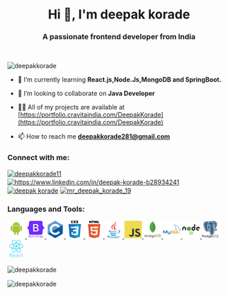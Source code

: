 <h1 align="center">Hi 👋, I'm deepak korade</h1>
<h3 align="center">A passionate frontend developer from India</h3>
<img src=""C:\Users\Deepak\OneDrive\Pictures\IMG_20211110_205355.jpg"">

<p align="left"> <img src="https://komarev.com/ghpvc/?username=deepakkorade&label=Profile%20views&color=0e75b6&style=flat" alt="deepakkorade" /> </p>

- 🌱 I’m currently learning **React.js,Node.Js,MongoDB and SpringBoot.**

- 👯 I’m looking to collaborate on **Java Developer**

- 👨‍💻 All of my projects are available at [https://portfolio.cravitaindia.com/DeepakKorade](https://portfolio.cravitaindia.com/DeepakKorade)

- 📫 How to reach me **deepakkorade281@gmail.com**

<h3 align="left">Connect with me:</h3>
<p align="left">
<a href="https://twitter.com/deepakkorade11" target="blank"><img align="center" src="https://raw.githubusercontent.com/rahuldkjain/github-profile-readme-generator/master/src/images/icons/Social/twitter.svg" alt="deepakkorade11" height="30" width="40" /></a>
<a href="https://linkedin.com/in/https://www.linkedin.com/in/deepak-korade-b28934241" target="blank"><img align="center" src="https://raw.githubusercontent.com/rahuldkjain/github-profile-readme-generator/master/src/images/icons/Social/linked-in-alt.svg" alt="https://www.linkedin.com/in/deepak-korade-b28934241" height="30" width="40" /></a>
<a href="https://fb.com/deepak korade" target="blank"><img align="center" src="https://raw.githubusercontent.com/rahuldkjain/github-profile-readme-generator/master/src/images/icons/Social/facebook.svg" alt="deepak korade" height="30" width="40" /></a>
<a href="https://instagram.com/mr_deepak_korade_19" target="blank"><img align="center" src="https://raw.githubusercontent.com/rahuldkjain/github-profile-readme-generator/master/src/images/icons/Social/instagram.svg" alt="mr_deepak_korade_19" height="30" width="40" /></a>
</p>

<h3 align="left">Languages and Tools:</h3>
<p align="left"> <a href="https://developer.android.com" target="_blank" rel="noreferrer"> <img src="https://raw.githubusercontent.com/devicons/devicon/master/icons/android/android-original-wordmark.svg" alt="android" width="40" height="40"/> </a> <a href="https://getbootstrap.com" target="_blank" rel="noreferrer"> <img src="https://raw.githubusercontent.com/devicons/devicon/master/icons/bootstrap/bootstrap-plain-wordmark.svg" alt="bootstrap" width="40" height="40"/> </a> <a href="https://www.cprogramming.com/" target="_blank" rel="noreferrer"> <img src="https://raw.githubusercontent.com/devicons/devicon/master/icons/c/c-original.svg" alt="c" width="40" height="40"/> </a> <a href="https://www.w3schools.com/css/" target="_blank" rel="noreferrer"> <img src="https://raw.githubusercontent.com/devicons/devicon/master/icons/css3/css3-original-wordmark.svg" alt="css3" width="40" height="40"/> </a> <a href="https://www.w3.org/html/" target="_blank" rel="noreferrer"> <img src="https://raw.githubusercontent.com/devicons/devicon/master/icons/html5/html5-original-wordmark.svg" alt="html5" width="40" height="40"/> </a> <a href="https://www.java.com" target="_blank" rel="noreferrer"> <img src="https://raw.githubusercontent.com/devicons/devicon/master/icons/java/java-original.svg" alt="java" width="40" height="40"/> </a> <a href="https://developer.mozilla.org/en-US/docs/Web/JavaScript" target="_blank" rel="noreferrer"> <img src="https://raw.githubusercontent.com/devicons/devicon/master/icons/javascript/javascript-original.svg" alt="javascript" width="40" height="40"/> </a> <a href="https://www.mongodb.com/" target="_blank" rel="noreferrer"> <img src="https://raw.githubusercontent.com/devicons/devicon/master/icons/mongodb/mongodb-original-wordmark.svg" alt="mongodb" width="40" height="40"/> </a> <a href="https://www.mysql.com/" target="_blank" rel="noreferrer"> <img src="https://raw.githubusercontent.com/devicons/devicon/master/icons/mysql/mysql-original-wordmark.svg" alt="mysql" width="40" height="40"/> </a> <a href="https://nodejs.org" target="_blank" rel="noreferrer"> <img src="https://raw.githubusercontent.com/devicons/devicon/master/icons/nodejs/nodejs-original-wordmark.svg" alt="nodejs" width="40" height="40"/> </a> <a href="https://www.postgresql.org" target="_blank" rel="noreferrer"> <img src="https://raw.githubusercontent.com/devicons/devicon/master/icons/postgresql/postgresql-original-wordmark.svg" alt="postgresql" width="40" height="40"/> </a> <a href="https://reactjs.org/" target="_blank" rel="noreferrer"> <img src="https://raw.githubusercontent.com/devicons/devicon/master/icons/react/react-original-wordmark.svg" alt="react" width="40" height="40"/> </a> </p>

<p><img align="center" src="https://github-readme-stats.vercel.app/api/top-langs?username=deepakkorade&show_icons=true&locale=en&layout=compact" alt="deepakkorade" /></p>

<p><img align="center" src="https://github-readme-streak-stats.herokuapp.com/?user=deepakkorade&" alt="deepakkorade" /></p>

<!---
deepakkorade/deepakkorade is a ✨ special ✨ repository because its `README.md` (this file) appears on your GitHub profile.
You can click the Preview link to take a look at your changes.
--->
